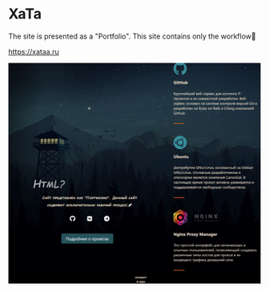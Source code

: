 # XaTa

The site is presented as a "Portfolio". This site contains only the workflow🚀

https://xataa.ru

<img src="https://github.com/ismetskoy/XaTa/blob/main/images/XaTa.JPG">

